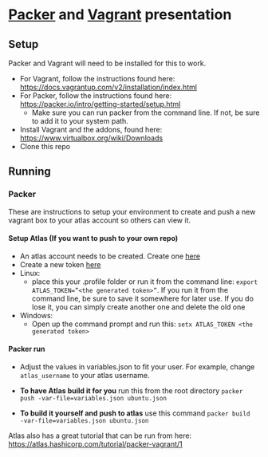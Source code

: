 # [Packer](http://packer.io) and [Vagrant](http://vagrant.com) presentation

## Setup
Packer and Vagrant will need to be installed for this to work.

* For Vagrant, follow the instructions found here: https://docs.vagrantup.com/v2/installation/index.html
* For Packer, follow the instructions found here: https://packer.io/intro/getting-started/setup.html
  * Make sure you can run packer from the command line. If not, be sure to add it to your system path.
* Install Vagrant and the addons, found here: https://www.virtualbox.org/wiki/Downloads
* Clone this repo

## Running

### Packer
These are instructions to setup your environment to create and push a new vagrant box to your atlas account so others can view it.

#### Setup Atlas (If you want to push to your own repo)
* An atlas account needs to be created. Create one [here](https://atlas.hashicorp.com/account/new)
* Create a new token [here](https://atlas.hashicorp.com/settings/tokens)
* Linux:
  * place this your .profile folder or run it from the command line: `export ATLAS_TOKEN=”<the generated token>”`. If you run it from the command line, be sure to save it somewhere for later use. If you do lose it, you can simply create another one and delete the old one
* Windows:
  * Open up the command prompt and run this: `setx ATLAS_TOKEN <the generated token>`

#### Packer run
* Adjust the values in variables.json to fit your user. For example, change `atlas_username` to your atlas username.
* **To have Atlas build it for you** run this from the root directory
`packer push -var-file=variables.json ubuntu.json`

* **To build it yourself and push to atlas** use this command
`packer build  -var-file=variables.json ubuntu.json`


Atlas also has a great tutorial that can be run from here: https://atlas.hashicorp.com/tutorial/packer-vagrant/1
